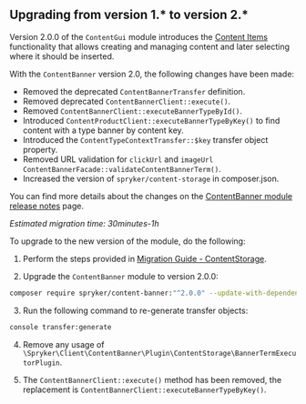 


## Upgrading from version 1.* to version 2.*

Version 2.0.0 of the `ContentGui` module introduces the [Content Items](/docs/pbc/all/content-management-system/{{site.version}}/base-shop/navigation-feature-overview.html) functionality that allows creating and managing content and later selecting where it should be inserted.

With the `ContentBanner` version 2.0, the following changes have been made:

* Removed the deprecated `ContentBannerTransfer` definition.
* Removed deprecated `ContentBannerClient::execute()`.
* Removed `ContentBannerClient::executeBannerTypeById()`.
* Introduced `ContentProductClient::executeBannerTypeByKey()` to find content with a type banner by content key.
* Introduced the `ContentTypeContextTransfer::$key` transfer object property.
* Removed URL validation for `clickUrl` and `imageUrl ContentBannerFacade::validateContentBannerTerm()`.
* Increased the version of `spryker/content-storage` in composer.json.

You can find more details about the changes on the [ContentBanner module release notes](https://github.com/spryker/content-banner/releases/tag/2.0.0) page.

_Estimated migration time: 30minutes-1h_

To upgrade to the new version of the module, do the following:

1. Perform the steps provided in [Migration Guide - ContentStorage](/docs/pbc/all/content-management-system/{{site.version}}/base-shop/install-and-upgrade/upgrade-modules/upgrade-the-contentstorage-module.html).

2. Upgrade the `ContentBanner` module to version 2.0.0:

```bash
composer require spryker/content-banner:"^2.0.0" --update-with-dependencies
```

3. Run the following command to re-generate transfer objects:

```bash
console transfer:generate
```

4. Remove any usage of `\Spryker\Client\ContentBanner\Plugin\ContentStorage\BannerTermExecutorPlugin`.

5. The `ContentBannerClient::execute()` method has been removed, the replacement is `ContentBannerClient::executeBannerTypeByKey()`.

